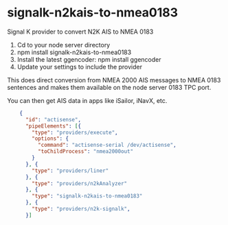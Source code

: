 # signalk-n2kais-to-nmea0183
Signal K provider to convert N2K AIS to NMEA 0183

1. Cd to your node server directory
2. npm install signalk-n2kais-to-nmea0183
3. Install the latest ggencoder: npm install ggencoder
4. Update your settings to include the provider 

This does direct conversion from NMEA 2000 AIS messages to NMEA 0183 sentences and makes them available on the node server 0183 TPC port.

You can then get AIS data in apps like iSailor, iNavX, etc.

```json
    {
      "id": "actisense",
      "pipeElements": [{
        "type": "providers/execute",
        "options": {
          "command": "actisense-serial /dev/actisense",
          "toChildProcess": "nmea2000out"
        }
      }, {
        "type": "providers/liner"
      }, {
        "type": "providers/n2kAnalyzer"
      }, {
        "type": "signalk-n2kais-to-nmea0183"
      }, {
        "type": "providers/n2k-signalk",
      }]
```
